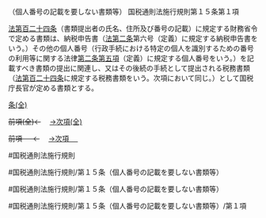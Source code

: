 （個人番号の記載を要しない書類等）
国税通則法施行規則第１５条第１項

[法第百二十四条](国税通則法＿＿＿＿＿第１２４条第１項)（書類提出者の氏名、住所及び番号の記載）に規定する財務省令で定める書類は、納税申告書（[法第二条](国税通則法＿＿＿＿＿第２条第１項)第六号（定義）に規定する納税申告書をいう。）その他の個人番号（行政手続における特定の個人を識別するための番号の利用等に関する法律[第二条第五項](国税通則法施行規則＿第２条第５項)（定義）に規定する個人番号をいう。）を記載すべき書類の提出に関連し、又はその後続の手続として提出される税務書類（[法第百二十四条](国税通則法＿＿＿＿＿第１２４条第１項)に規定する税務書類をいう。次項において同じ。）として国税庁長官が定める書類とする。

[条(全)](国税通則法施行規則＿第１５条_.md)

~~前項(全)←~~　  [→次項(全)](国税通則法施行規則＿第１５条第２項_.md)

~~前項 　 ←~~　  [→次項 　 ](国税通則法施行規則＿第１５条第２項.md)



#国税通則法施行規則

#国税通則法施行規則/第１５条（個人番号の記載を要しない書類等）

#国税通則法施行規則/第１５条（個人番号の記載を要しない書類等）

#国税通則法施行規則/第１５条（個人番号の記載を要しない書類等）/第１項

